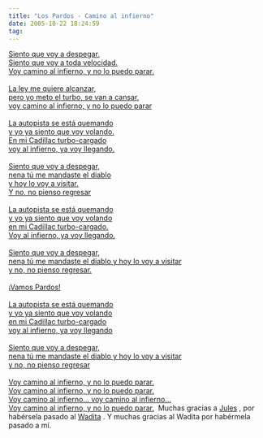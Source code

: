```yaml
---
title: "Los Pardos - Camino al infierno"
date: 2005-10-22 18:24:59
tag: 
---
```

<a href="http://damog.nipl.net/misc/Los_Pardos-Camino_Al_Infierno.mp3" target="_blank">Siento que voy a despegar.<br/>  Siento que voy a toda velocidad.<br/>  Voy camino al infierno, y no lo puedo parar.<br/><br/>  La ley me quiere alcanzar,<br/>  pero yo meto el turbo, se van a cansar,<br/>  voy camino al infierno, y no lo puedo parar<br/><br/>  La autopista se está quemando<br/>  y yo ya siento que voy volando.<br/>  En mi Cadillac turbo-cargado<br/>  voy al infierno, ya voy llegando.<br/><br/>  Siento que voy a despegar,<br/>  nena tú me mandaste el diablo <br/>  y hoy lo voy a visitar.<br/>  Y no, no pienso regresar<br/><br/>  La autopista se está quemando<br/>  y yo ya siento que voy volando<br/>  en mi Cadillac turbo-cargado.<br/>  Voy al infierno, ya voy llegando.<br/><br/>  Siento que voy a despegar,<br/>  nena tú me mandaste el diablo y hoy lo voy a visitar<br/>  y no, no pienso regresar.<br/><br/>  ¡Vamos Pardos!<br/><br/>  La autopista se está quemando<br/>  y yo ya siento que voy volando<br/>  en mi Cadillac turbo-cargado<br/>  voy al infierno, ya voy llegando<br/><br/>  Siento que voy a despegar,<br/>  nena tú me mandaste el diablo y hoy lo voy a visitar<br/>  y no, no pienso regresar<br/><br/>  Voy camino al infierno, y no lo puedo parar.<br/>  Voy camino al infierno, y no lo puedo parar.<br/>  Voy camino al infierno&#8230; voy camino al infierno&#8230;<br/>  Voy camino al infierno, y no lo puedo parar.</a>           Muchas gracias a <a href="http://julesmkblog.blogspot.com" target="_blank">Jules</a> , por habérsela pasado al <a href="http://www.wada.com.mx/" target="_blank">Wadita</a> . Y muchas gracias al Wadita por habérmela pasado a mí.  <br/><br/>
